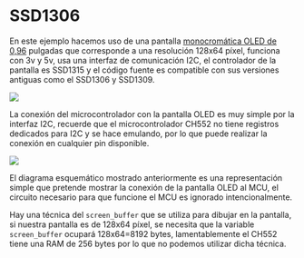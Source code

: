 # SSD1306

En este ejemplo hacemos uso de una pantalla [monocromática OLED de 0,96](https://es.aliexpress.com/item/1005005941908229.html) pulgadas que corresponde a una resolución 128x64 píxel, funciona con 3v y 5v, usa una interfaz de comunicación I2C, el controlador de la pantalla es SSD1315 y el código fuente es compatible con sus versiones antiguas como el SSD1306 y SSD1309.

![](https://github.com/nstrappazzonc/CH552/blob/main/assets/ssd1306/protoboard.jpeg)

La conexión del microcontrolador con la pantalla OLED es muy simple por la interfaz I2C, recuerde que el microcontrolador CH552 no tiene registros dedicados para I2C y se hace emulando, por lo que puede realizar la conexión en cualquier pin disponible.

![](https://github.com/nstrappazzonc/CH552/blob/main/assets/ssd1306/schematic.png)

El diagrama esquemático mostrado anteriormente es una representación simple que pretende mostrar la conexión de la pantalla OLED al MCU, el circuito necesario para que funcione el MCU es ignorado intencionalmente.

Hay una técnica del `screen_buffer` que se utiliza para dibujar en la pantalla, si nuestra pantalla es de 128x64 píxel, se necesita que la variable `screen_buffer` ocupará 128x64=8192 bytes, lamentablemente el CH552 tiene una RAM de 256 bytes por lo que no podemos utilizar dicha técnica.
